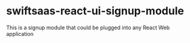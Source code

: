 # swiftsaas-react-ui-signup-module
This is a signup module that could be plugged into any React Web application
